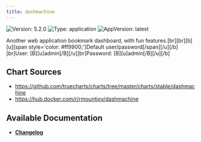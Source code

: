 ```yaml
---
title: dashmachine
---
```


![Version: 5.2.0](https://img.shields.io/badge/Version-5.2.0-informational?style=flat-square) ![Type: application](https://img.shields.io/badge/Type-application-informational?style=flat-square) ![AppVersion: latest](https://img.shields.io/badge/AppVersion-latest-informational?style=flat-square)

Another web application bookmark dashboard, with fun features.[br][br][b][u][span style='color: #ff9900;']Default user/password[/span][/u][/b][br]User: [B][u]admin[/B][/u][br]Password: [B][u]admin[/B][/u][/b]

## Chart Sources

- https://github.com/truecharts/charts/tree/master/charts/stable/dashmachine
- https://hub.docker.com/r/rmountjoy/dashmachine

## Available Documentation

- [**Changelog**](./CHANGELOG.md)
